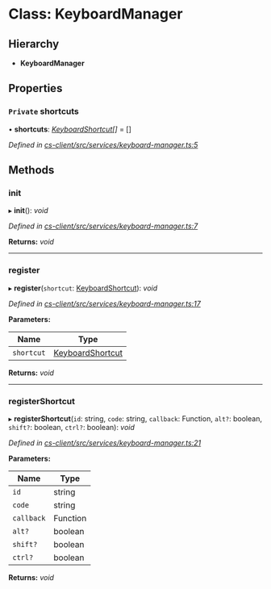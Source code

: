 # Class: KeyboardManager

## Hierarchy

* **KeyboardManager**

## Properties

### `Private` shortcuts

• **shortcuts**: *[KeyboardShortcut](_cs_core_src_utils_keyboard_shortcut_.keyboardshortcut.md)[]* =  []

*Defined in [cs-client/src/services/keyboard-manager.ts:5](https://github.com/TNOCS/csnext/blob/40018c3a/packages/cs-client/src/services/keyboard-manager.ts#L5)*

## Methods

###  init

▸ **init**(): *void*

*Defined in [cs-client/src/services/keyboard-manager.ts:7](https://github.com/TNOCS/csnext/blob/40018c3a/packages/cs-client/src/services/keyboard-manager.ts#L7)*

**Returns:** *void*

___

###  register

▸ **register**(`shortcut`: [KeyboardShortcut](_cs_core_src_utils_keyboard_shortcut_.keyboardshortcut.md)): *void*

*Defined in [cs-client/src/services/keyboard-manager.ts:17](https://github.com/TNOCS/csnext/blob/40018c3a/packages/cs-client/src/services/keyboard-manager.ts#L17)*

**Parameters:**

Name | Type |
------ | ------ |
`shortcut` | [KeyboardShortcut](_cs_core_src_utils_keyboard_shortcut_.keyboardshortcut.md) |

**Returns:** *void*

___

###  registerShortcut

▸ **registerShortcut**(`id`: string, `code`: string, `callback`: Function, `alt?`: boolean, `shift?`: boolean, `ctrl?`: boolean): *void*

*Defined in [cs-client/src/services/keyboard-manager.ts:21](https://github.com/TNOCS/csnext/blob/40018c3a/packages/cs-client/src/services/keyboard-manager.ts#L21)*

**Parameters:**

Name | Type |
------ | ------ |
`id` | string |
`code` | string |
`callback` | Function |
`alt?` | boolean |
`shift?` | boolean |
`ctrl?` | boolean |

**Returns:** *void*
